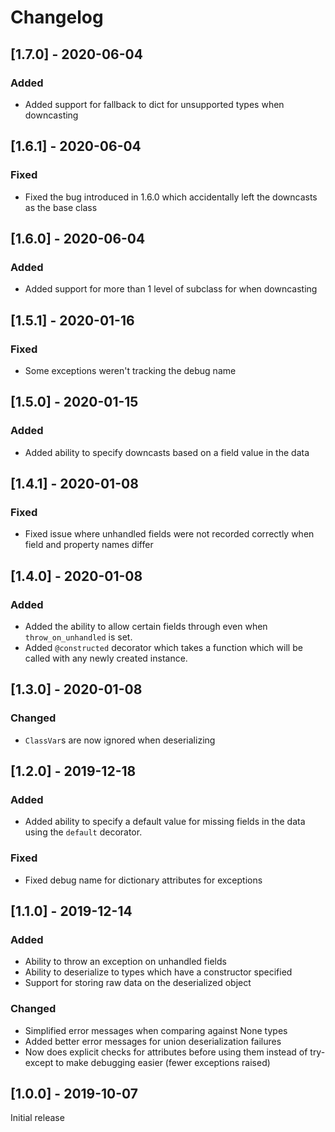 # Changelog

## [1.7.0] - 2020-06-04

### Added
- Added support for fallback to dict for unsupported types when downcasting

## [1.6.1] - 2020-06-04

### Fixed
- Fixed the bug introduced in 1.6.0 which accidentally left the downcasts as the base class

## [1.6.0] - 2020-06-04

### Added
- Added support for more than 1 level of subclass for when downcasting

## [1.5.1] - 2020-01-16

### Fixed
- Some exceptions weren't tracking the debug name

## [1.5.0] - 2020-01-15

### Added
- Added ability to specify downcasts based on a field value in the data

## [1.4.1] - 2020-01-08

### Fixed
- Fixed issue where unhandled fields were not recorded correctly when field and property names differ

## [1.4.0] - 2020-01-08

### Added
- Added the ability to allow certain fields through even when `throw_on_unhandled` is set.
- Added `@constructed` decorator which takes a function which will be called with any newly created instance.

## [1.3.0] - 2020-01-08

### Changed
- `ClassVar`s are now ignored when deserializing

## [1.2.0] - 2019-12-18

### Added
- Added ability to specify a default value for missing fields in the data using the `default` decorator.

### Fixed
- Fixed debug name for dictionary attributes for exceptions

## [1.1.0] - 2019-12-14

### Added
- Ability to throw an exception on unhandled fields
- Ability to deserialize to types which have a constructor specified
- Support for storing raw data on the deserialized object

### Changed
- Simplified error messages when comparing against None types
- Added better error messages for union deserialization failures
- Now does explicit checks for attributes before using them instead of try-except to make debugging easier (fewer exceptions raised)


## [1.0.0] - 2019-10-07

Initial release
